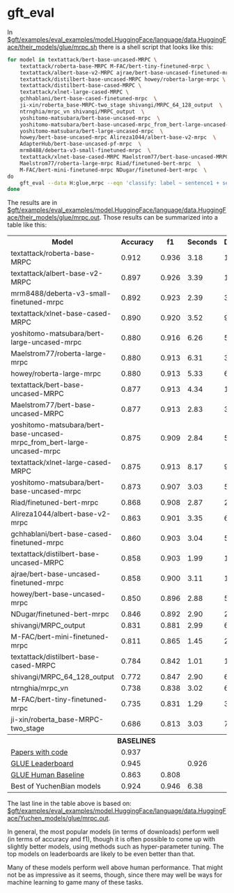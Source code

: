 # gft_eval

In <a href="../../../examples/eval_examples/model.HuggingFace/language/data.HuggingFace/their_models/glue/mrpc.sh">$gft/examples/eval_examples/model.HuggingFace/language/data.HuggingFace/their_models/glue/mrpc.sh</a>
there is a shell script that looks like this:

```sh
for model in textattack/bert-base-uncased-MRPC \
    textattack/roberta-base-MRPC M-FAC/bert-tiny-finetuned-mrpc \
    textattack/albert-base-v2-MRPC ajrae/bert-base-uncased-finetuned-mrpc \
    textattack/distilbert-base-uncased-MRPC howey/roberta-large-mrpc \
    textattack/distilbert-base-cased-MRPC \
    textattack/xlnet-large-cased-MRPC \
    gchhablani/bert-base-cased-finetuned-mrpc  \
    ji-xin/roberta_base-MRPC-two_stage shivangi/MRPC_64_128_output  \
    ntrnghia/mrpc_vn shivangi/MRPC_output  \
    yoshitomo-matsubara/bert-base-uncased-mrpc  \
    yoshitomo-matsubara/bert-base-uncased-mrpc_from_bert-large-uncased-mrpc  \
    yoshitomo-matsubara/bert-large-uncased-mrpc  \
    howey/bert-base-uncased-mrpc Alireza1044/albert-base-v2-mrpc  \
    AdapterHub/bert-base-uncased-pf-mrpc  \
    mrm8488/deberta-v3-small-finetuned-mrpc  \
    textattack/xlnet-base-cased-MRPC Maelstrom77/bert-base-uncased-MRPC  \
    Maelstrom77/roberta-large-mrpc Riad/finetuned-bert-mrpc  \
    M-FAC/bert-mini-finetuned-mrpc NDugar/finetuned-bert-mrpc  \
do
    gft_eval --data H:glue,mrpc --eqn 'classify: label ~ sentence1 + sentence2' --split val  --model H:$model --metric H:glue,mrpc
done
```

The results are in <a href="../../../examples/eval_examples/model.HuggingFace/language/data.HuggingFace/their_models/glue/mrpc.out">$gft/examples/eval_examples/model.HuggingFace/language/data.HuggingFace/their_models/glue/mrpc.out</a>.
Those results can be summarized into a table like this:

<table>
<tr><th>Model</th><th>Accuracy</th><th>f1</th><th>Seconds</th><th>Downloads</th></tr>
<tr><td>textattack/roberta-base-MRPC</td><td>0.912</td><td>0.936</td><td>3.18</td><td>1623</td></tr>
<tr><td>textattack/albert-base-v2-MRPC</td><td>0.897</td><td>0.926</td><td>3.39</td><td>175</td></tr>
<tr><td>mrm8488/deberta-v3-small-finetuned-mrpc</td><td>0.892</td><td>0.923</td><td>2.39</td><td>30</td></tr>
<tr><td>textattack/xlnet-base-cased-MRPC</td><td>0.890</td><td>0.920</td><td>3.52</td><td>96</td></tr>
<tr><td>yoshitomo-matsubara/bert-large-uncased-mrpc</td><td>0.880</td><td>0.916</td><td>6.26</td><td>59</td></tr>
<tr><td>Maelstrom77/roberta-large-mrpc</td><td>0.880</td><td>0.913</td><td>6.31</td><td>38</td></tr>
<tr><td>howey/roberta-large-mrpc</td><td>0.880</td><td>0.913</td><td>5.33</td><td>62</td></tr>
<tr><td>textattack/bert-base-uncased-MRPC</td><td>0.877</td><td>0.913</td><td>4.34</td><td>10133</td></tr>
<tr><td>Maelstrom77/bert-base-uncased-MRPC</td><td>0.877</td><td>0.913</td><td>2.83</td><td>38</td></tr>
<tr><td>yoshitomo-matsubara/bert-base-uncased-mrpc_from_bert-large-uncased-mrpc</td><td>0.875</td><td>0.909</td><td>2.84</td><td>54</td></tr>
<tr><td>textattack/xlnet-large-cased-MRPC</td><td>0.875</td><td>0.913</td><td>8.17</td><td>97</td></tr>
<tr><td>yoshitomo-matsubara/bert-base-uncased-mrpc</td><td>0.873</td><td>0.907</td><td>3.03</td><td>52</td></tr>
<tr><td>Riad/finetuned-bert-mrpc</td><td>0.868</td><td>0.908</td><td>2.87</td><td>26</td></tr>
<tr><td>Alireza1044/albert-base-v2-mrpc</td><td>0.863</td><td>0.901</td><td>3.35</td><td>62</td></tr>
<tr><td>gchhablani/bert-base-cased-finetuned-mrpc</td><td>0.860</td><td>0.903</td><td>3.04</td><td>52</td></tr>
<tr><td>textattack/distilbert-base-uncased-MRPC</td><td>0.858</td><td>0.903</td><td>1.99</td><td>108</td></tr>
<tr><td>ajrae/bert-base-uncased-finetuned-mrpc</td><td>0.858</td><td>0.900</td><td>3.11</td><td>115</td></tr>
<tr><td>howey/bert-base-uncased-mrpc</td><td>0.850</td><td>0.896</td><td>2.88</td><td>52</td></tr>
<tr><td>NDugar/finetuned-bert-mrpc</td><td>0.846</td><td>0.892</td><td>2.90</td><td>27</td></tr>
<tr><td>shivangi/MRPC_output</td><td>0.831</td><td>0.881</td><td>2.99</td><td>65</td></tr>
<tr><td>M-FAC/bert-mini-finetuned-mrpc</td><td>0.811</td><td>0.865</td><td>1.45</td><td>25</td></tr>
<tr><td>textattack/distilbert-base-cased-MRPC</td><td>0.784</td><td>0.842</td><td>1.01</td><td>122</td></tr>
<tr><td>shivangi/MRPC_64_128_output</td><td>0.772</td><td>0.847</td><td>2.90</td><td>66</td></tr>
<tr><td>ntrnghia/mrpc_vn</td><td>0.738</td><td>0.838</td><td>3.02</td><td>63</td></tr>
<tr><td>M-FAC/bert-tiny-finetuned-mrpc</td><td>0.735</td><td>0.831</td><td>1.29</td><td>36</td></tr>
<tr><td>ji-xin/roberta_base-MRPC-two_stage</td><td>0.686</td><td>0.813</td><td>3.03</td><td>78</td></tr>
<tr><th colspan="5"> BASELINES</th></tr>
<tr><td><a href="https://paperswithcode.com/sota/semantic-textual-similarity-on-mrpc">Papers with code</a></td><td> 0.937 </td><td>  </td><td>  </td><td></td></tr>
<tr><td><a href="https://gluebenchmark.com/leaderboard">GLUE Leaderboard</a></td><td> 0.945 </td><td>  </td><td> 0.926 </td><td></td></tr>
<tr><td><a href="https://gluebenchmark.com/leaderboard">GLUE Human Baseline</a></td><td> 0.863 </td><td> 0.808 </td><td>  </td><td></td></tr>
<tr><td>Best of YuchenBian models</td><td> 0.924 </td><td> 0.946 </td><td>6.38  </td><td></td></tr>


</table>

The last line in the table above is based on: <a href="../../../examples/eval_examples/model.HuggingFace/language/data.HuggingFace/Yuchen_models/glue/mrpc.out">$gft/examples/eval_examples/model.HuggingFace/language/data.HuggingFace/Yuchen_models/glue/mrpc.out</a>.

<p> In general, the most popular models (in terms of downloads)
perform well (in terms of accuracy and f1), though it is often
possible to come up with slightly better models, using methods such as
hyper-parameter tuning.  The top models on leaderboards are likely to
be even better than that.

<p> Many of these models perform well above
human performance.  That might not be as impressive as it seems,
though, since there may well be ways for machine learning to game many
of these tasks.